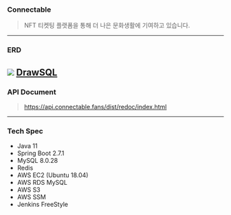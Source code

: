 ### Connectable
> NFT 티켓팅 플랫폼을 통해 더 나은 문화생활에 기여하고 있습니다.
---
### ERD
![](https://user-images.githubusercontent.com/54073761/195064396-621b59b9-bc92-44f7-beb3-c569dfa097b1.png)
[DrawSQL](https://drawsql.app/teams/uacc/diagrams/connectable)
---

### API Document
> https://api.connectable.fans/dist/redoc/index.html
---

### Tech Spec
* Java 11
* Spring Boot 2.7.1
* MySQL 8.0.28
* Redis
* AWS EC2 (Ubuntu 18.04) 
* AWS RDS MySQL
* AWS S3 
* AWS SSM
* Jenkins FreeStyle